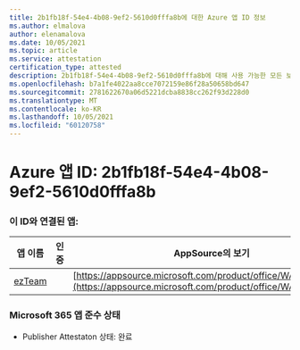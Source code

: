 ```yaml
---
title: 2b1fb18f-54e4-4b08-9ef2-5610d0fffa8b에 대한 Azure 앱 ID 정보
ms.author: elmalova
author: elenamalova
ms.date: 10/05/2021
ms.topic: article
ms.service: attestation
certification_type: attested
description: 2b1fb18f-54e4-4b08-9ef2-5610d0fffa8b에 대해 사용 가능한 모든 보안 및 규정 준수 정보입니다.
ms.openlocfilehash: b7a1fe4022aa8cce7072159e86f28a50658bd647
ms.sourcegitcommit: 2781622670a06d5221dcba8838cc262f93d228d0
ms.translationtype: MT
ms.contentlocale: ko-KR
ms.lasthandoff: 10/05/2021
ms.locfileid: "60120758"
---
```

# <a name="azure-app-id-2b1fb18f-54e4-4b08-9ef2-5610d0fffa8b"></a>Azure 앱 ID: 2b1fb18f-54e4-4b08-9ef2-5610d0fffa8b


### <a name="apps-associated-with-this-id"></a>이 ID와 연결된 앱:
| **앱 이름** | **인증** | **AppSource의 보기** |
|--------------|---------------|-----------------------|
| [ezTeam](https://docs.microsoft.com/microsoft-365-app-certification/forward/WA200002546) |  | [https://appsource.microsoft.com/product/office/WA200002546](https://appsource.microsoft.com/product/office/WA200002546) |

### <a name="microsoft-365-app-compliance-status"></a>Microsoft 365 앱 준수 상태
- Publisher Attestaton 상태: 완료
